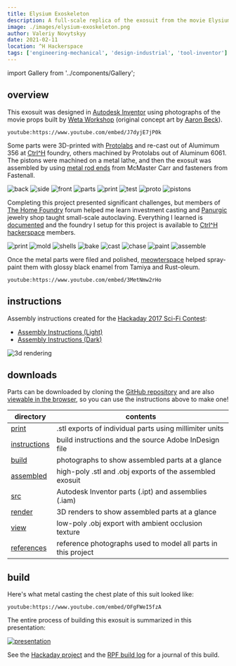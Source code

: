 ```yaml
---
title: Elysium Exoskeleton
description: A full-scale replica of the exosuit from the movie Elysium (2013)
image: ./images/elysium-exoskeleton.png
author: Valeriy Novytskyy
date: 2021-02-11
location: ^H Hackerspace
tags: ['engineering-mechanical', 'design-industrial', 'tool-inventor']
---
```


import Gallery from '../components/Gallery';

## overview

This exosuit was designed in [Autodesk Inventor](https://www.autodesk.com/products/inventor/overview) using photographs of the movie props built by [Weta Workshop](https://wetaworkshopdesignstudio.artstation.com/) (original concept art by [Aaron Beck](http://skul4aface.blogspot.com/)).

`youtube:https://www.youtube.com/embed/J7dyjE7jP0k`

Some parts were 3D-printed with [Protolabs](https://www.protolabs.com/) and re-cast out of Alumimum 356 at [Ctrl^H](https://pdxhackerspace.org/) foundry, others machined by Protolabs out of Aluminum 6061. The pistons were machined on a metal lathe, and then the exosuit was assembled by using [metal rod ends](https://www.mcmaster.com/rod-ends/ball-joint-rod-ends-10/shank-thread-size~m6/) from McMaster Carr and fasteners from Fastenall.

<Gallery>
  <img alt="back" src="./images/elysium-exoskeleton-worn-back.jpg"/>
  <img alt="side" src="./images/elysium-exoskeleton-worn-side.jpg"/>
  <img alt="front" src="./images/elysium-exoskeleton-worn-front.jpg"/>
  <img alt="parts" src="./images/elysium-exoskeleton-assembly1.jpg"/>
  <img alt="print" src="./images/elysium-exoskeleton-print-parts.png"/>
  <img alt="test" src="./images/elysium-exoskeleton-print.jpg"/>
  <img alt="proto" src="./images/elysium-exoskeleton-print-assemble.jpg"/>
  <img alt="pistons" src="./images/elysium-exoskeleton-pistons.jpg"/>
</Gallery>

Completing this project presented significant challenges, but members of [The Home Foundry](http://forums.thehomefoundry.org/index.php?threads/help-me-make-another-attempt-at-shell-casting.373) forum helped me learn investment casting and [Panurgic](https://yellow.place/es/panurgic-portland-usa) jewelry shop taught small-scale autoclaving. Everything I learned is [documented](../../articles/investment-casting) and the foundry I setup for this project is available to [Ctrl^H hackerspace](https://pdxhackerspace.org/) members.

<Gallery>
  <img alt="print" src="./images/elysium-exoskeleton-moldmaking.jpg"/>
  <img alt="mold" src="./images/elysium-exoskeleton-chest-mold.jpg"/>
  <img alt="shells" src="./images/elysium-exoskeleton-shells.jpg"/>
  <img alt="bake" src="./images/elysium-exoskeleton-chest-bake.jpg" />
  <img alt="cast" src="./images/elysium-exoskeleton-chest-cast.jpg" />
  <img alt="chase" src="./images/elysium-exoskeleton-finishing.jpg" />
  <img alt="paint" src="./images/elysium-exoskeleton-chest-finished.png" />
  <img alt="assemble" src="./images/elysium-exoskeleton-assembly2.jpg" />
</Gallery>

Once the metal parts were filed and polished, [meowterspace](https://github.com/infinesse) helped spray-paint them with glossy black enamel from Tamiya and Rust-oleum.

`youtube:https://www.youtube.com/embed/3MetNmw2rHo`

## instructions

Assembly instructions created for the [Hackaday 2017 Sci-Fi Contest](https://hackaday.io/contest/19541-hackadays-2017-sci-fi-contest):

- [Assembly Instructions (Light)](exoskeleton-instructions-light.pdf)
- [Assembly Instructions (Dark)](exoskeleton-instructions-dark.pdf)

![3d rendering](./images/elysium-exoskeleton-3d.png)

## downloads

Parts can be downloaded by cloning the [GitHub repository](https://github.com/01binary/elysium-max-exoskeleton) and are also [viewable in the browser](https://github.com/01binary/elysium-max-exoskeleton/blob/master/print/HipRight.stl), so you can use the instructions above to make one!

| directory                                                                                    | contents                                                      |
| -------------------------------------------------------------------------------------------- | ------------------------------------------------------------- |
| [print](https://github.com/01binary/elysium-max-exoskeleton/tree/master/print)               | .stl exports of individual parts using millimiter units       |
| [instructions](https://github.com/01binary/elysium-max-exoskeleton/tree/master/instructions) | build instructions and the source Adobe InDesign file         |
| [build](https://github.com/01binary/elysium-max-exoskeleton/tree/master/build)               | photographs to show assembled parts at a glance               |
| [assembled](https://github.com/01binary/elysium-max-exoskeleton/tree/master/assembled)       | high-poly .stl and .obj exports of the assembled exosuit      |
| [src](https://github.com/01binary/elysium-max-exoskeleton/tree/master/src)                   | Autodesk Inventor parts (.ipt) and assemblies (.iam)          |
| [render](https://github.com/01binary/elysium-max-exoskeleton/tree/master/render)             | 3D renders to show assembled parts at a glance                |
| [view](https://github.com/01binary/elysium-max-exoskeleton/tree/master/view)                 | low-poly .obj export with ambient occlusion texture           |
| [references](https://github.com/01binary/elysium-max-exoskeleton/tree/master/references)     | reference photographs used to model all parts in this project |

## build

Here's what metal casting the chest plate of this suit looked like:

`youtube:https://www.youtube.com/embed/OFgFWeI5fzA`

The entire process of building this exosuit is summarized in this presentation:

[![presentation](./images/exoskeleton-presentation.png)](https://docs.google.com/presentation/d/19_l0XWe4A3Xc64K67Ak3zYep9TedVx4DBbwqQECWMyE/edit?usp=sharing)

See the [Hackaday project](https://hackaday.io/project/19830-elysium-max-exoskeleton/) and the [RPF build log](http://www.therpf.com/showthread.php?t=212832) for a journal of this build.
